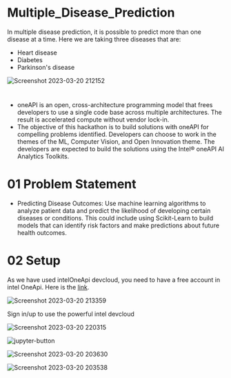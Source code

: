 # Multiple_Disease_Prediction
 In multiple disease prediction, it is possible to predict more than one disease at a time. Here we are taking three diseases that are:
  - Heart disease
  - Diabetes
  - Parkinson's disease
  
![Screenshot 2023-03-20 212152](https://user-images.githubusercontent.com/91345124/226395277-500f715f-292d-4ec0-88dd-54b955c994ed.png)
#
 - oneAPI is an open, cross-architecture programming model that frees developers to use a single code base across multiple architectures. The result is accelerated  compute  without vendor lock-in.
 - The objective of this hackathon is to build solutions with oneAPI for compelling problems identified. Developers can choose to work in the themes of the ML, Computer Vision, and Open Innovation theme. The developers are expected to build the solutions using the Intel® oneAPI AI Analytics Toolkits.
 
# 01 Problem Statement
 - Predicting Disease Outcomes: Use machine learning algorithms to analyze patient data and 
predict the likelihood of developing certain diseases or conditions. This could include using 
Scikit-Learn to build models that can identify risk factors and make predictions about future 
health outcomes.

# 02 Setup
As we have used intelOneApi devcloud, you need to have a free account in intel OneApi. Here is the [link](https://devcloud.intel.com/oneapi/get_started/baseToolkitSamples/).

![Screenshot 2023-03-20 213359](https://user-images.githubusercontent.com/91345124/226399332-5100572c-3c05-40bc-921b-902694bd0efa.png)

Sign in/up to use the powerful intel devcloud

![Screenshot 2023-03-20 220315](https://user-images.githubusercontent.com/91345124/226407048-bf9b6158-dc57-4f3e-a3b2-3bad148142a2.png)

![jupyter-button](https://user-images.githubusercontent.com/91345124/226405905-68a89675-1c7b-46cd-9a5d-56508f77cb94.png)

![Screenshot 2023-03-20 203630](https://user-images.githubusercontent.com/91345124/226408007-9edbbf0c-3760-4a1e-8605-f09139e03343.png)

![Screenshot 2023-03-20 203538](https://user-images.githubusercontent.com/91345124/226408061-2166b6af-e5cb-49de-99ea-987f70557fea.png)
